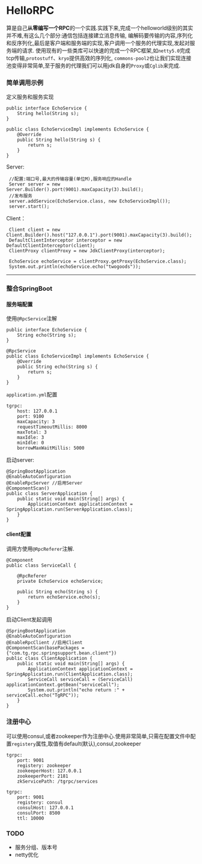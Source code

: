 # HelloRPC
算是自己**从零编写一个RPC**的一个实践.实践下来,完成一个helloworld级别的其实并不难,有这么几个部分:通信包括连接建立消息传输,
编解码要传输的内容,序列化和反序列化,最后是客户端和服务端的实现,客户调用一个服务的代理实现,发起对服务端的请求.
使用现有的一些类库可以快速的完成一个RPC框架,如`netty5.0`完成tcp传输,`protostuff`、`kryo`提供高效的序列化,
`commons-pool2`也让我们实现连接池变得非常简单,至于服务的代理我们可以用jdk自身的`Proxy`或`Cglib`来完成.

### 简单调用示例
定义服务和服务实现

```
public interface EchoService {
    String hello(String s);
}

public class EchoServiceImpl implements EchoService {
    @Override
    public String hello(String s) {
        return s;
    }
}
```
Server:

```
 //配置:端口号,最大的传输容量(单位M),服务响应的Handle
 Server server = new Server.Builder().port(9001).maxCapacity(3).build();
 //发布服务
 server.addService(EchoService.class, new EchoServiceImpl());
 server.start();
```
Client：

```
 Client client = new Client.Builder().host("127.0.0.1").port(9001).maxCapacity(3).build();
 DefaultClientInterceptor interceptor = new DefaultClientInterceptor(client);
 ClientProxy clientProxy = new JdkClientProxy(interceptor);

 EchoService echoService = clientProxy.getProxy(EchoService.class);
 System.out.println(echoService.echo("twogoods"));
```
---
### 整合SpringBoot
#### 服务端配置
使用`@RpcService`注解

```
public interface EchoService {
    String echo(String s);
}

@RpcService
public class EchoServiceImpl implements EchoService {
    @Override
    public String echo(String s) {
        return s;
    }
}
```
`application.yml`配置

```
tgrpc:
    host: 127.0.0.1
    port: 9100
    maxCapacity: 3
    requestTimeoutMillis: 8000
    maxTotal: 3
    maxIdle: 3
    minIdle: 0
    borrowMaxWaitMillis: 5000
```
启动server:

```
@SpringBootApplication
@EnableAutoConfiguration
@EnableRpcServer //启用Server
@ComponentScan()
public class ServerApplication {
    public static void main(String[] args) {
        ApplicationContext applicationContext = SpringApplication.run(ServerApplication.class);
    }
}
```
#### client配置
调用方使用`@RpcReferer`注解.

```
@Component
public class ServiceCall {

    @RpcReferer
    private EchoService echoService;

    public String echo(String s) {
        return echoService.echo(s);
    }
}
```
启动Client发起调用

```
@SpringBootApplication
@EnableAutoConfiguration
@EnableRpcClient //启用Client
@ComponentScan(basePackages = {"com.tg.rpc.springsupport.bean.client"})
public class ClientApplication {
    public static void main(String[] args) {
        ApplicationContext applicationContext = SpringApplication.run(ClientApplication.class);
        ServiceCall serviceCall = (ServiceCall) applicationContext.getBean("serviceCall");
        System.out.println("echo return :" + serviceCall.echo("TgRPC"));
    }
}
```

### 注册中心
可以使用consul,或者zookeeper作为注册中心.使用非常简单,只需在配置文件中配置`registery`属性,取值有default(默认),consul,zookeeper

```
tgrpc:
    port: 9001
    registery: zookeeper
    zookeeperHost: 127.0.0.1
    zookeeperPort: 2181
    zkServicePath: /tgrpc/services

tgrpc:
    port: 9001
    registery: consul
    consulHost: 127.0.0.1
    consulPort: 8500
    ttl: 10000

```
### TODO
- 服务分组、版本号
- netty优化

